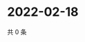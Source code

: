 # 2022-02-18

共 0 条

<!-- BEGIN WEIBO -->
<!-- 最后更新时间 Fri Feb 18 2022 07:12:06 GMT+0800 (China Standard Time) -->

<!-- END WEIBO -->
